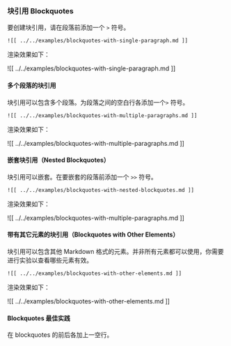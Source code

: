 ### 块引用 Blockquotes

要创建块引用，请在段落前添加一个 `>` 符号。

```
![[ ../../examples/blockquotes-with-single-paragraph.md ]]
```

渲染效果如下：

![[ ../../examples/blockquotes-with-single-paragraph.md ]]

#### 多个段落的块引用

块引用可以包含多个段落。为段落之间的空白行各添加一个`>` 符号。

```
![[ ../../examples/blockquotes-with-multiple-paragraphs.md ]]
```

渲染效果如下：

![[ ../../examples/blockquotes-with-multiple-paragraphs.md ]]

#### 嵌套块引用（Nested Blockquotes）

块引用可以嵌套。在要嵌套的段落前添加一个 `>>` 符号。

```
![[ ../../examples/blockquotes-with-nested-blockquotes.md ]]
```
渲染效果如下：

![[ ../../examples/blockquotes-with-multiple-paragraphs.md ]]

#### 带有其它元素的块引用（Blockquotes with Other Elements）

块引用可以包含其他 Markdown 格式的元素。并非所有元素都可以使用，你需要进行实验以查看哪些元素有效。

```
![[ ../../examples/blockquotes-with-other-elements.md ]]
```

渲染效果如下：

![[ ../../examples/blockquotes-with-other-elements.md ]]

#### Blockquotes 最佳实践

在 blockquotes 的前后各加上一空行。